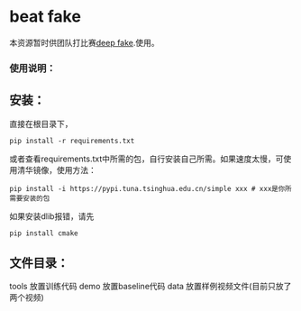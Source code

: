 # beat fake

本资源暂时供团队打比赛[deep fake](https://www.kaggle.com/c/deepfake-detection-challenge).使用。

### 使用说明：
## 安装：
直接在根目录下，
```{bash}
pip install -r requirements.txt
```
或者查看requirements.txt中所需的包，自行安装自己所需。如果速度太慢，可使用清华镜像，使用方法：
```{bash}
pip install -i https://pypi.tuna.tsinghua.edu.cn/simple xxx # xxx是你所需要安装的包
```
如果安装dlib报错，请先
```{bash}
pip install cmake
```
## 文件目录：
 tools 放置训练代码 
 demo 放置baseline代码
 data 放置样例视频文件(目前只放了两个视频)
 
